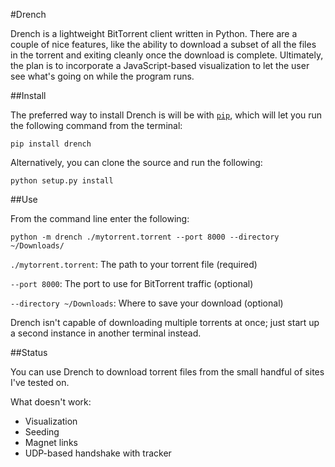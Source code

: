 #Drench

Drench is a lightweight BitTorrent client written in Python. There are a couple of nice features, like the ability to download a subset of all the files in the torrent and exiting cleanly once the download is complete. Ultimately, the plan is to incorporate a JavaScript-based visualization to let the user see what's going on while the program runs.

##Install

The preferred way to install Drench is will be with [`pip`](http://www.pip-installer.org/en/latest/installing.html), which will let you run the following command from the terminal:

`pip install drench`

Alternatively, you can clone the source and run the following:

`python setup.py install`

##Use

From the command line enter the following:

`python -m drench ./mytorrent.torrent --port 8000 --directory ~/Downloads/`

`./mytorrent.torrent`: The path to your torrent file (required)

`--port 8000`: The port to use for BitTorrent traffic (optional)

`--directory ~/Downloads`: Where to save your download (optional)

Drench isn't capable of downloading multiple torrents at once; just start up a second instance in another terminal instead.

##Status

You can use Drench to download torrent files from the small handful of sites I've tested on. 

What doesn't work:
- Visualization
- Seeding
- Magnet links
- UDP-based handshake with tracker



